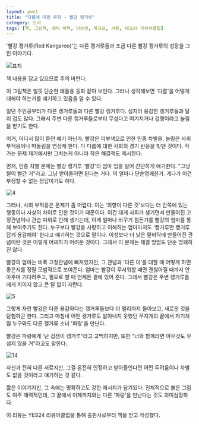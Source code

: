 ```yaml
---
layout: post
title: "다름에 대한 우화 - 빨강 캥거루"
category: 도서
tags: [책, 그림책, 에릭 바튀, 이순영, 북극곰, 서평, YES24 리뷰어클럽]
---
```


'빨강 캥거루(Red Kangaroo)'는 다른 캥거루들과 조금 다른 빨강 캥거루의 성장을 그린 이야기다.

![표지](https://lh3.googleusercontent.com/-ux6ORWq5h3Y/Wcu4HMePErI/AAAAAAAAX74/TonkDZBuM_M7MwksB9igqTTpgUdvF1gUwCE0YBhgL/s480/red-kangaroo-book.jpg)

<div class="im im-warning">
책 내용을 담고 있으므로 주의 바란다.
</div>

이 그림책은 얼핏 단순한 애들용 동화 같아 보인다.
그러나 생각해보면 '다름'을 어떻게 대해야 하는가를 얘기하고 있음을 알 수 있다.

일단 주인공부터가 다른 캥거루들과 다른 빨강 캥거루다.
심지어 용감한 캥거루들과 달리 겁도 많다.
그래서 주변 다른 캥거루들로부터 무섭다고 여겨지거나 겁쟁이라고 놀림을 받기도 한다.

이거, 어디서 많이 듣던 얘기 아닌가.
빨강은 피부색으로 인한 인종 차별을,
놀림은 사회 부적응이나 따돌림을 연상케 한다.
다 다름에 대한 사회의 경기 반응을 빗댄 것이다.
작가는 문제 제기에서만 그치는게 아니라 작은 해결책도 제시한다.

먼저, 인종 차별 문제는 빨강 캥거루 '빨강'의 엄마 입을 빌어 간단하게 얘기한다.
"그냥 털이 빨간 거"라고.
그냥 받아들이면 된다는 거다.
이 얼마나 단순명쾌한가.
게다가 이건 부정할 수 없는 정답이기도 하다.

![4](https://lh3.googleusercontent.com/-QUV0usjKMy8/Wcu7UPXXgvI/AAAAAAAAX8Q/CD1R7LuQ98YHE5i7ASY0UW0msEoKIWocgCE0YBhgL/s640/red-kangaroo-book-4.jpg)

그러나, 사회 부적응은 문제가 좀 어렵다.
이는 '외향이 다른 것'보다는 더 안쪽에 있는 행동이나 사상의 차이로 인한 것이기 때문이다.
이건 대게 사회가 생기면서 만들어진 고정관념이나 관습 따위로 인해 생기는데,
이게 얼마나 바꾸기 힘든가를 빨강의 엄마를 통해 보여주기도 한다.
누구보다 빨강을 사랑하고 이해하는 엄마마저도 '캥거루면 캥거루답게 용감해야' 한다고 얘기하는 것으로 말이다.
이성보다 더 낮은 밑바닥에 만들어진 관념이란 것은 이렇게 어찌하기 어려운 것이다.
그래서 이 문제는 해결 방법도 단순 명쾌하진 않다.

빨강의 엄마는 비록 고정관념에 빠져있지만,
그 관념과 '다른 이'를 대할 때 어떻게 하면 좋은지를 정말 모범적으로 보여준다.
엄마는 빨강이 무서워할 때면 괜찮아질 때까지 안아주며 기다려주고,
필요로 할 때 언제든 곁에 있어 준다.
그래서 빨강은 주변 캥거루들에게 치이지 않고 큰 탈 없이 자란다.

![5](https://lh3.googleusercontent.com/-JiKQQmJtZz0/Wcu7jZZ0OlI/AAAAAAAAX8g/zRT_HVRzFFE0NE7wbSuMs7-TNHC0UnYiACE0YBhgL/s640/red-kangaroo-book-5.jpg)

그렇게 자란 빨강은 다른 용감하다는 캥거루들보다 더 멀리까지 돌아보고,
새로운 것을 탐험하곤 한다.
그리고 마침내 어떤 캥거루도 알아내지 못했던 무지개의 끝에서
자기처럼 누구와도 다른 캥거루 소녀 '파랑'을 만난다.

빨강은 파랑에게 '난 겁쟁이 캥거루"라고 고백하지만,
또한 "너와 함께라면 아무것도 무섭지 않을 거"라고도 말한다.

![14](https://lh3.googleusercontent.com/-S93U68Jubsc/Wcu7vWSBL-I/AAAAAAAAX8w/daIm0Ixip4AYD6C_2_Uvbm8UNf8TWBXogCE0YBhgL/s640/red-kangaroo-book-14.jpg)

자신과 전혀 다른 서로지만, 그걸 온전히 인정하고 받아들인다면
어떤 두려움이나 차별도 없을 것이라고 얘기하는 것 같다.

짧은 이야기지만, 그 속에는 명확하고도 강한 메시지가 담겨있다.
전체적으로 붉은 그림도 아주 매력적인데,
그 끝에서 이제까지와는 다른 '파랑'을 만난다는 것도 의미심장하다.



<div class="im im-info">
이 리뷰는 YES24 리뷰어클럽을 통해 출판사로부터 책을 받고 작성했다.
</div>
